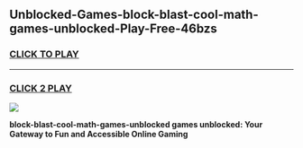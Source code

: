 
## Unblocked-Games-block-blast-cool-math-games-unblocked-Play-Free-46bzs
<h3>
<a href="https://premium76.site?title=block-blast-cool-math-games-unblocked&ref=18A1">CLICK TO PLAY</a></h3>
<hr>

<h3>
<a href="https://premium76.site?title=block-blast-cool-math-games-unblocked&ref=18A1">CLICK 2 PLAY</a>
  
</h3>

<a href="https://premium76.site?title=block-blast-cool-math-games-unblocked&ref=18A1"><img src="https://clearcache.store/games.png"></a>


**block-blast-cool-math-games-unblocked games unblocked: Your Gateway to Fun and Accessible Online Gaming**
